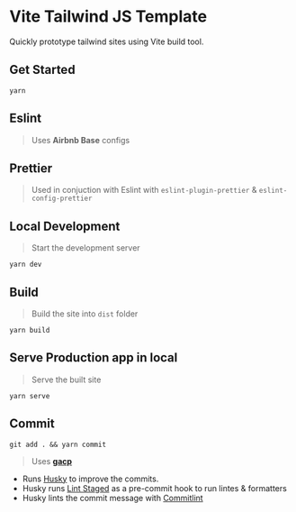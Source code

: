 # Vite Tailwind JS Template

Quickly prototype tailwind sites using Vite build tool.

## Get Started

`yarn`

## Eslint

> Uses **Airbnb Base** configs

## Prettier

> Used in conjuction with Eslint with `eslint-plugin-prettier` &
> `eslint-config-prettier`

## Local Development

> Start the development server

`yarn dev`

## Build

> Build the site into `dist` folder

`yarn build`

## Serve Production app in local

> Serve the built site

`yarn serve`

## Commit

`git add . && yarn commit`

> Uses **[gacp](https://github.com/vivaxy/gacp#readme)**

- Runs [Husky](https://github.com/typicode/husky) to improve the commits.
- Husky runs [Lint Staged](https://github.com/okonet/lint-staged) as a
  pre-commit hook to run lintes & formatters
- Husky lints the commit message with
  [Commitlint](https://github.com/conventional-changelog/commitlint)
